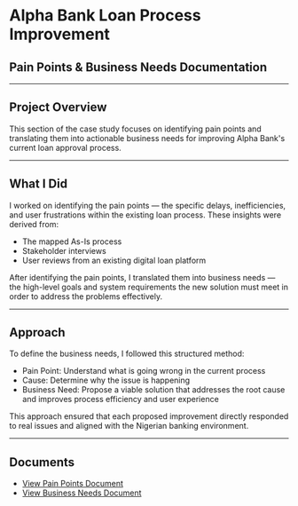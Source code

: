 # Alpha Bank Loan Process Improvement  
## Pain Points & Business Needs Documentation

---

## Project Overview

This section of the case study focuses on identifying pain points and translating them into actionable business needs for improving Alpha Bank's current loan approval process.

---

## What I Did

I worked on identifying the pain points — the specific delays, inefficiencies, and user frustrations within the existing loan process. These insights were derived from:

- The mapped As-Is process  
- Stakeholder interviews  
- User reviews from an existing digital loan platform

After identifying the pain points, I translated them into business needs — the high-level goals and system requirements the new solution must meet in order to address the problems effectively.

---

## Approach

To define the business needs, I followed this structured method:

- Pain Point: Understand what is going wrong in the current process  
- Cause: Determine why the issue is happening  
- Business Need: Propose a viable solution that addresses the root cause and improves process efficiency and user experience

This approach ensured that each proposed improvement directly responded to real issues and aligned with the Nigerian banking environment.

---

##  Documents

- [View Pain Points Document](#)  
- [View Business Needs Document](#)

